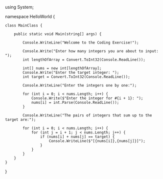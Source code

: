 using System;

namespace HelloWorld {

    class MainClass {

        public static void Main(string[] args) {

            Console.WriteLine("Welcome to the Coding Exercise!");

            Console.Write("Enter how many integers you are about to input: ");
            int lengthOfArray = Convert.ToInt32(Console.ReadLine());

            int[] nums = new int[lengthOfArray];
            Console.Write("Enter the target integer: ");
            int target = Convert.ToInt32(Console.ReadLine());

            Console.WriteLine("Enter the integers one by one:");

            for (int i = 0; i < nums.Length; i++) {
                Console.Write($"Enter the integer for #{i + 1}: ");
                nums[i] = int.Parse(Console.ReadLine());
            }

            Console.WriteLine("The pairs of integers that sum up to the target are:");

            for (int i = 0; i < nums.Length; i++) {
                for (int j = i + 1; j < nums.Length; j++) {
                    if (nums[i] + nums[j] == target) {
                        Console.WriteLine($"[{nums[i]},{nums[j]}]");
                    }
                }
            }
        }
    }
}
